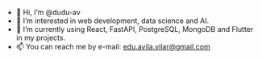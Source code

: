 - 👋 Hi, I’m @dudu-av
- 👀 I’m interested in web development, data science and AI.
- 🌱 I’m currently using React, FastAPI, PostgreSQL, MongoDB and Flutter in my projects.
- 📫 You can reach me by e-mail: edu.avila.vilar@gmail.com

<!---
dudu-av/dudu-av is a ✨ special ✨ repository because its `README.md` (this file) appears on your GitHub profile.
You can click the Preview link to take a look at your changes.
--->
